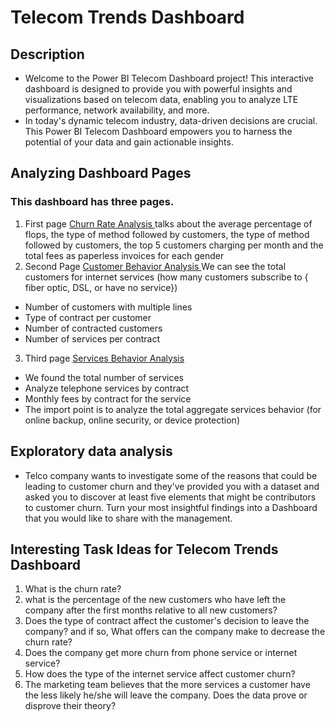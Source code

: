 # Telecom Trends Dashboard
## Description
- Welcome to the Power BI Telecom Dashboard project! This interactive dashboard is designed to provide you with powerful insights and visualizations based on telecom data, enabling you to analyze LTE performance, network availability, and more. 
- In today's dynamic telecom industry, data-driven decisions are crucial. This Power BI Telecom Dashboard empowers you to harness the potential of your data and gain actionable insights.

## Analyzing Dashboard Pages 
### This dashboard has three pages.
1. First page <a href="https://github.com/MohamedNasr55/Telecom_Trends/blob/main/Dashboard%20Images/Churn%20Rate.png"> Churn Rate Analysis <a> talks about the average percentage of flops, the type of method followed by customers, the type of method followed by customers, the top 5 customers charging per month and the total fees as paperless invoices for each gender
2. Second Page <a href="https://github.com/MohamedNasr55/Telecom_Trends/blob/main/Dashboard%20Images/Customer%20Behavior.png"> Customer Behavior Analysis <a> We can see the total customers for internet services (how many customers subscribe to { fiber optic, DSL, or have no service})
- Number of customers with multiple lines
- Type of contract per customer
- Number of contracted customers
- Number of services per contract
3. Third page <a href="https://github.com/MohamedNasr55/Telecom_Trends/blob/main/Dashboard%20Images/Services%20Behavior.png"> Services Behavior Analysis <a>
- We found the total number of services
- Analyze telephone services by contract 
- Monthly fees by contract for the service
- The import point is to analyze the total aggregate services behavior (for online backup, online security, or device protection)

## Exploratory data analysis
- Telco company wants to investigate some of the reasons that could be leading to customer churn and they've provided you with a dataset and asked you to discover at least five elements that might be contributors to customer churn. 
Turn your most insightful findings into a Dashboard that you would like to share with the management.

## Interesting Task Ideas for Telecom Trends Dashboard
1.	What is the churn rate? 
2.	what is the percentage of the new customers who have left the company after the first months relative to all new customers? 
3.	Does the type of contract affect the customer's decision to leave the company? and if so, What offers can the company make to decrease the churn rate? 
4.	Does the company get more churn from phone service or internet service? 
5.	How does the type of the internet service affect customer churn? 
6.	The marketing team believes that the more services a customer have the less likely he/she will leave the company. Does the data prove or disprove their theory?
